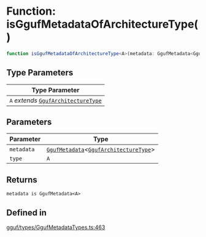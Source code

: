 # Function: isGgufMetadataOfArchitectureType()

```ts
function isGgufMetadataOfArchitectureType<A>(metadata: GgufMetadata<GgufArchitectureType>, type: A): metadata is GgufMetadata<A>
```

## Type Parameters

| Type Parameter |
| ------ |
| `A` *extends* [`GgufArchitectureType`](../enumerations/GgufArchitectureType.md) |

## Parameters

| Parameter | Type |
| ------ | ------ |
| `metadata` | [`GgufMetadata`](../type-aliases/GgufMetadata.md)&lt;[`GgufArchitectureType`](../enumerations/GgufArchitectureType.md)&gt; |
| `type` | `A` |

## Returns

`metadata is GgufMetadata<A>`

## Defined in

[gguf/types/GgufMetadataTypes.ts:463](https://github.com/withcatai/node-llama-cpp/blob/6405ee945e792651123189aae2612212095765b6/src/gguf/types/GgufMetadataTypes.ts#L463)

